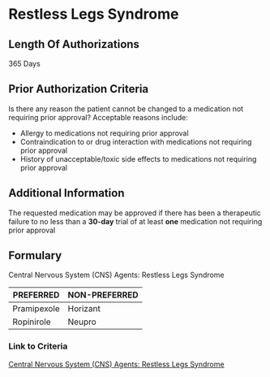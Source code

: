 # Restless Legs Syndrome

## Length Of Authorizations

365 Days

## Prior Authorization Criteria

Is there any reason the patient cannot be changed to a medication not requiring prior approval? Acceptable reasons include:

-   Allergy to medications not requiring prior approval
-   Contraindication to or drug interaction with medications not requiring prior approval
-   History of unacceptable/toxic side effects to medications not requiring prior approval

## Additional Information

The requested medication may be approved if there has been a therapeutic failure to no less than a **30-day** trial of at least **one** medication not requiring prior approval

## Formulary

Central Nervous System (CNS) Agents: Restless Legs Syndrome

| PREFERRED   | NON-PREFERRED |
|-------------|---------------|
| Pramipexole | Horizant      |
| Ropinirole  | Neupro        |

### Link to Criteria

[Central Nervous System (CNS) Agents: Restless Legs Syndrome](https://pharmacy.medicaid.ohio.gov/sites/default/files/20220415_UPDL_Criteria_FINAL_.pdf#page=41)
